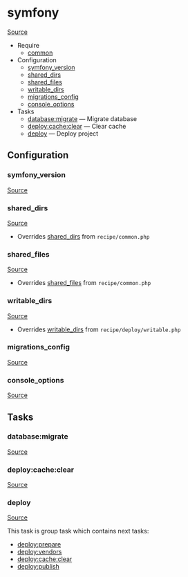 <!-- DO NOT EDIT THIS FILE! -->
<!-- Instead edit recipe/symfony.php -->
<!-- Then run bin/docgen -->

# symfony

[Source](/recipe/symfony.php)



* Require
  * [common](/docs/recipe/common.md)
* Configuration
  * [symfony_version](#symfony_version)
  * [shared_dirs](#shared_dirs)
  * [shared_files](#shared_files)
  * [writable_dirs](#writable_dirs)
  * [migrations_config](#migrations_config)
  * [console_options](#console_options)
* Tasks
  * [database:migrate](#databasemigrate) — Migrate database
  * [deploy:cache:clear](#deploycacheclear) — Clear cache
  * [deploy](#deploy) — Deploy project

## Configuration
### symfony_version
[Source](https://github.com/deployphp/deployer/search?q=%22symfony_version%22+in%3Afile+language%3Aphp+path%3Arecipe+filename%3Asymfony.php)





### shared_dirs
[Source](https://github.com/deployphp/deployer/search?q=%22shared_dirs%22+in%3Afile+language%3Aphp+path%3Arecipe+filename%3Asymfony.php)

* Overrides [shared_dirs](/docs/recipe/common.md#shared_dirs) from `recipe/common.php`





### shared_files
[Source](https://github.com/deployphp/deployer/search?q=%22shared_files%22+in%3Afile+language%3Aphp+path%3Arecipe+filename%3Asymfony.php)

* Overrides [shared_files](/docs/recipe/common.md#shared_files) from `recipe/common.php`





### writable_dirs
[Source](https://github.com/deployphp/deployer/search?q=%22writable_dirs%22+in%3Afile+language%3Aphp+path%3Arecipe+filename%3Asymfony.php)

* Overrides [writable_dirs](/docs/recipe/deploy/writable.md#writable_dirs) from `recipe/deploy/writable.php`





### migrations_config
[Source](https://github.com/deployphp/deployer/search?q=%22migrations_config%22+in%3Afile+language%3Aphp+path%3Arecipe+filename%3Asymfony.php)





### console_options
[Source](https://github.com/deployphp/deployer/search?q=%22console_options%22+in%3Afile+language%3Aphp+path%3Arecipe+filename%3Asymfony.php)






## Tasks
### database:migrate
[Source](https://github.com/deployphp/deployer/search?q=%22database%3Amigrate%22+in%3Afile+language%3Aphp+path%3Arecipe+filename%3Asymfony.php)




### deploy:cache:clear
[Source](https://github.com/deployphp/deployer/search?q=%22deploy%3Acache%3Aclear%22+in%3Afile+language%3Aphp+path%3Arecipe+filename%3Asymfony.php)




### deploy
[Source](https://github.com/deployphp/deployer/search?q=%22deploy%22+in%3Afile+language%3Aphp+path%3Arecipe+filename%3Asymfony.php)




This task is group task which contains next tasks:
* [deploy:prepare](/docs/recipe/common.md#deployprepare)
* [deploy:vendors](/docs/recipe/deploy/vendors.md#deployvendors)
* [deploy:cache:clear](/docs/recipe/symfony.md#deploycacheclear)
* [deploy:publish](/docs/recipe/common.md#deploypublish)


